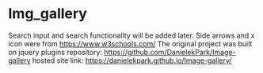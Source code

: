 # Img_gallery

Search input and search functionality will be added later.
Side arrows and x icon were from https://www.w3schools.com/
The original project was built on jquery plugins
repository: https://github.com/DanielekPark/Image-gallery
hosted site link: https://danielekpark.github.io/Image-gallery/
